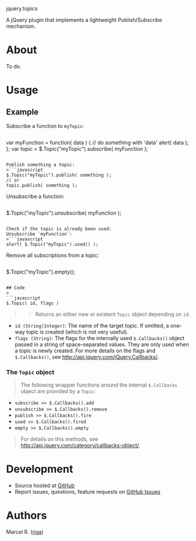 jquery.topics

A jQuery plugin that implements a lightweight Publish/Subscribe mechanism.

# About
To do.

# Usage
## Example
Subscribe a function to `myTopic`:
>```javascript
var myFunction = function( data ) {
    // do something with 'data'
    alert( data );
};
var topic = $.Topic("myTopic").subscribe( myFunction );
```

Publish something a topic:
>```javascript
$.Topic("myTopic").publish( something );
// or
topic.publish( something );
```

Unsubscribe a function:
>```javascript
$.Topic("myTopic").unsubscribe( myFunction );
```

Check if the topic is already been used:
Unsubscribe `myFunction`:
>```javascript
alert( $.Topic("myTopic").used() );
```

Remove all subscriptions from a topic:
>```javascript
$.Topic("myTopic").empty();
```

## Code
>
```javascript
$.Topic( id, flags )
```
>> Returns an either new or existent `Topic` object depending on `id`.
- `id (String|Integer)`: The name of the target topic. If omitted, a one-way
topic is created (which is not very useful).
- `flags (String)`: The flags for the internally used `$.Callbacks()` object
passed in a string of space-separated values. They are only used when a topic is
newly created. For more details on the flags and `$.Callbacks()`, see
http://api.jquery.com/jQuery.Callbacks/.

### The `Topic` object
> The following wrapper functions around the internal `$.Callbacks` object are
provided by a `Topic`:  
- `subscribe >> $.Callbacks().add`
- `unsubscribe >> $.Callbacks().remove`
- `publish >> $.Callbacks().fire`
- `used >> $.Callbacks().fired`
- `empty >> $.Callbacks().empty`

> For details on this methods, see
http://api.jquery.com/category/callbacks-object/.

# Development

- Source hosted at [GitHub](https://github.com/riga/jquery.topics)
- Report issues, questions, feature requests on
[GitHub Issues](https://github.com/riga/jquery.topics/issues)

# Authors

Marcel R. ([riga](https://github.com/riga))
